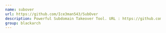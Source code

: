 ```yaml
---
name: subover
url: https://github.com/Ice3man543/SubOver
description: Powerful Subdomain Takeover Tool. URL : https://github.com/Ice3man543/SubOver Groups : blackarch blackarch-scanner blackarch-recon
group: blackarch
---
```

